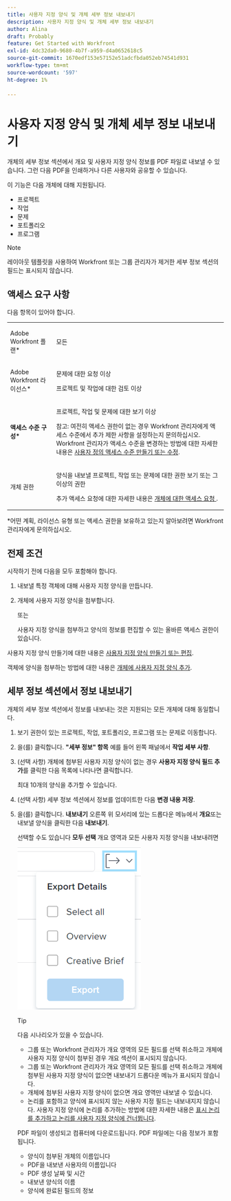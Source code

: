 ```yaml
---
title: 사용자 지정 양식 및 개체 세부 정보 내보내기
description: 사용자 지정 양식 및 개체 세부 정보 내보내기
author: Alina
draft: Probably
feature: Get Started with Workfront
exl-id: 4dc32da0-9680-4b7f-a959-d4a0652618c5
source-git-commit: 1670edf153e57152e51adcfbda052eb74541d931
workflow-type: tm+mt
source-wordcount: '597'
ht-degree: 1%

---
```


# 사용자 지정 양식 및 개체 세부 정보 내보내기

개체의 세부 정보 섹션에서 개요 및 사용자 지정 양식 정보를 PDF 파일로 내보낼 수 있습니다. 그런 다음 PDF을 인쇄하거나 다른 사용자와 공유할 수 있습니다.

이 기능은 다음 개체에 대해 지원됩니다.

* 프로젝트
* 작업
* 문제
* 포트폴리오
* 프로그램

<!--
* Billing records</p> <p>After you open a billing record on a project, you can use the Details area to attach a custom form to the record and fill it out. You can also export billing record information from the Details area.</p> </li>
  -->

>[!NOTE]
>
>레이아웃 템플릿을 사용하여 Workfront 또는 그룹 관리자가 제거한 세부 정보 섹션의 필드는 표시되지 않습니다.

## 액세스 요구 사항

다음 항목이 있어야 합니다.

<table style="table-layout:auto"> 
 <col> 
 <col> 
 <tbody> 
  <tr> 
   <td role="rowheader"> <p>Adobe Workfront 플랜*</p> </td> 
   <td>모든</td> 
  </tr> 
  <tr> 
   <td role="rowheader"> <p>Adobe Workfront 라이선스*</p> </td> 
   <td> <p>문제에 대한 요청 이상</p> <p>프로젝트 및 작업에 대한 검토 이상</p> </td> 
  </tr> 
  <tr data-mc-conditions=""> 
   <td role="rowheader"><strong>액세스 수준 구성*</strong> </td> 
   <td> <p>프로젝트, 작업 및 문제에 대한 보기 이상</p> <p>참고: 여전히 액세스 권한이 없는 경우 Workfront 관리자에게 액세스 수준에서 추가 제한 사항을 설정하는지 문의하십시오. Workfront 관리자가 액세스 수준을 변경하는 방법에 대한 자세한 내용은 <a href="../../administration-and-setup/add-users/configure-and-grant-access/create-modify-access-levels.md" class="MCXref xref">사용자 정의 액세스 수준 만들기 또는 수정</a>.</p> </td> 
  </tr> 
  <tr data-mc-conditions=""> 
   <td role="rowheader"> <p>개체 권한</p> </td> 
   <td> <p>양식을 내보낼 프로젝트, 작업 또는 문제에 대한 권한 보기 또는 그 이상의 권한</p> <p>추가 액세스 요청에 대한 자세한 내용은 <a href="../../workfront-basics/grant-and-request-access-to-objects/request-access.md" class="MCXref xref">개체에 대한 액세스 요청 </a>.</p> </td> 
  </tr> 
 </tbody> 
</table>

&#42;어떤 계획, 라이선스 유형 또는 액세스 권한을 보유하고 있는지 알아보려면 Workfront 관리자에게 문의하십시오.

## 전제 조건

시작하기 전에 다음을 모두 포함해야 합니다.

1. 내보낼 특정 객체에 대해 사용자 지정 양식을 만듭니다.
1. 개체에 사용자 지정 양식을 첨부합니다.

   또는

   사용자 지정 양식을 첨부하고 양식의 정보를 편집할 수 있는 올바른 액세스 권한이 있습니다.

사용자 지정 양식 만들기에 대한 내용은 [사용자 지정 양식 만들기 또는 편집](../../administration-and-setup/customize-workfront/create-manage-custom-forms/create-or-edit-a-custom-form.md).

객체에 양식을 첨부하는 방법에 대한 내용은 [개체에 사용자 지정 양식 추가](../../workfront-basics/work-with-custom-forms/add-a-custom-form-to-an-object.md).

## 세부 정보 섹션에서 정보 내보내기

개체의 세부 정보 섹션에서 정보를 내보내는 것은 지원되는 모든 개체에 대해 동일합니다.

1. 보기 권한이 있는 프로젝트, 작업, 포트폴리오, 프로그램 또는 문제로 이동합니다.
1. 을(를) 클릭합니다. **&quot;세부 정보&quot; 항목** 예를 들어 왼쪽 패널에서 **작업 세부 사항**.
1. (선택 사항) 개체에 첨부된 사용자 지정 양식이 없는 경우 **사용자 지정 양식 필드 추가**&#x200B;를 클릭한 다음 목록에 나타나면 클릭합니다.

   최대 10개의 양식을 추가할 수 있습니다.

1. (선택 사항) 세부 정보 섹션에서 정보를 업데이트한 다음 **변경 내용 저장**.
1. 을(를) 클릭합니다. **내보내기** 오른쪽 위 모서리에 있는 드롭다운 메뉴에서 **개요**&#x200B;또는 내보낼 양식을 클릭한 다음 **내보내기**.

   선택할 수도 있습니다 **모두 선택** 개요 영역과 모든 사용자 지정 양식을 내보내려면

   ![](assets/export-custom-form-button-menu.png)

   >[!TIP]
   >
   >다음 시나리오가 있을 수 있습니다.
   >
   >   
   >   
   >   * 그룹 또는 Workfront 관리자가 개요 영역의 모든 필드를 선택 취소하고 개체에 사용자 지정 양식이 첨부된 경우 개요 섹션이 표시되지 않습니다.
   >   * 그룹 또는 Workfront 관리자가 개요 영역의 모든 필드를 선택 취소하고 개체에 첨부된 사용자 지정 양식이 없으면 내보내기 드롭다운 메뉴가 표시되지 않습니다.
   >   * 개체에 첨부된 사용자 지정 양식이 없으면 개요 영역만 내보낼 수 있습니다.
   >   * 논리를 포함하고 양식에 표시되지 않는 사용자 지정 필드는 내보내지지 않습니다. 사용자 지정 양식에 논리를 추가하는 방법에 대한 자세한 내용은 [표시 논리를 추가하고 논리를 사용자 지정 양식에 건너뜁니다](../../administration-and-setup/customize-workfront/create-manage-custom-forms/display-or-skip-logic-custom-form.md).


   PDF 파일이 생성되고 컴퓨터에 다운로드됩니다. PDF 파일에는 다음 정보가 포함됩니다.

   * 양식이 첨부된 개체의 이름입니다
   * PDF을 내보낸 사용자의 이름입니다
   * PDF 생성 날짜 및 시간
   * 내보낸 양식의 이름
   * 양식에 완료된 필드의 정보
